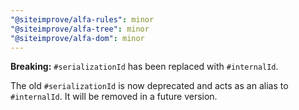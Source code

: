 ```yaml
---
"@siteimprove/alfa-rules": minor
"@siteimprove/alfa-tree": minor
"@siteimprove/alfa-dom": minor
---
```


**Breaking:** `#serializationId` has been replaced with `#internalId`.

The old `#serializationId` is now deprecated and acts as an alias to `#internalId`. It will be removed in a future version.
